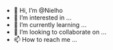 - 👋 Hi, I’m @Nielho
- 👀 I’m interested in ...
- 🌱 I’m currently learning ...
- 💞️ I’m looking to collaborate on ...
- 📫 How to reach me ...

<!---
Nielho/Nielho is a ✨ special ✨ repository because its `README.md` (this file) appears on your GitHub profile.
You can click the Preview link to take a look at your changes.
--->

